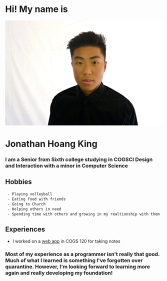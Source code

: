 # Hi! My name is 
![me](/pictures/me.jpg)
# **Jonathan Hoang King**
### I am a Senior from Sixth college studying in COGSCI Design and Interaction with a minor in Computer Science
## **Hobbies**
     - Playing volleyball 
     - Eating food with friends
     - Going to Church 
     - Helping others in need 
     - Spending time with others and growing in my realtionship with them

## **Experiences**
   - I worked on a [web app](https://jonathan-king.webflow.io/work/quicknotetaker-casestudy) in COGS 120 for taking notes

### **Most of my experience as a programmer isn't really that good. Much of what I learned is something I've forgotten over quarantine. However, I'm looking forward to learning more again and really developing my foundation!** 